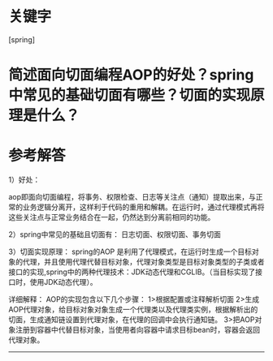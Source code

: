 # 关键字

 \[spring\] 


# 简述面向切面编程AOP的好处？spring中常见的基础切面有哪些？切面的实现原理是什么？


# 参考解答

1）好处：

aop即面向切面编程，将事务、权限检查、日志等关注点（通知）提取出来，与正常的业务逻辑分离开，这样利于代码的重用和解耦。在运行时，通过代理模式再将这些关注点与正常业务结合在一起，仍然达到分离前相同的功能。

2）spring中常见的基础且切面有：
日志切面、权限切面、事务切面


3）切面实现原理：
spring的AOP 是利用了代理模式，在运行时生成一个目标对象的代理，并且使用代理代替目标对象，代理对象类型是目标对象类型的子类或者接口的实现,spring中的两种代理技术：JDK动态代理和CGLIB。（当目标实现了接口时，使用JDK动态代理）。

详细解释：
AOP的实现包含以下几个步骤：
1>根据配置或注释解析切面
2>生成AOP代理对象，给目标对象对象生成一个代理类以及代理类实例，根据解析出的切面，生成通知链设置到代理对象，在代理的回调中会执行通知链。
3>把AOP对象注册到容器中代替目标对象，当使用者向容器中请求目标bean时，容器会返回代理对象。


---





